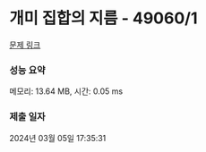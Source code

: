 # 개미 집합의 지름 - 49060/1 

[문제 링크](https://level.goorm.io/exam/49060/%EA%B0%9C%EB%AF%B8-%EC%A7%91%ED%95%A9%EC%9D%98-%EC%A7%80%EB%A6%84/quiz/1) 

### 성능 요약

메모리: 13.64 MB, 시간: 0.05 ms

### 제출 일자

2024년 03월 05일 17:35:31

